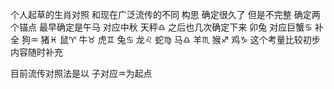 个人起草的生肖对照 和现在广泛流传的不同
构思 确定很久了 但是不完整
确定两个锚点 最早确定是午马 对应中秋 天秤♎︎
之后也几次确定下来 卯兔 对应巨蟹♋︎
补全
狗♒︎ 猪♓︎ 鼠♈︎ 牛♉︎ 虎♊︎ 兔♋︎
龙♌︎ 蛇♍︎ 马♎︎ 羊♏︎ 猴♐︎ 鸡♑︎
这个考量比较初步 内容随时补充

目前流传对照法是以 子对应♒︎为起点

